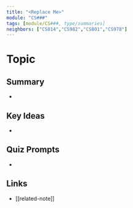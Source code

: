 ```yaml
---
title: "<Replace Me>"
module: "CS###"
tags: [module/CS###, type/summaries]
neighbors: ["CS814","CS982","CS801","CS978"]
---
```


# Topic

## Summary
-

## Key Ideas
-

## Quiz Prompts
-

## Links
- [[related-note]]
